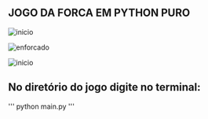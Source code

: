 ## JOGO DA FORCA EM PYTHON PURO 

![inicio](https://github.com/Mika-IO/jogo-da-forca/blob/master/1.png)

![enforcado](https://github.com/Mika-IO/jogo-da-forca/blob/master/3.png)

![inicio](https://github.com/Mika-IO/jogo-da-forca/blob/master/1.png)

## No diretório do jogo digite no terminal:
'''
    python main.py
'''
